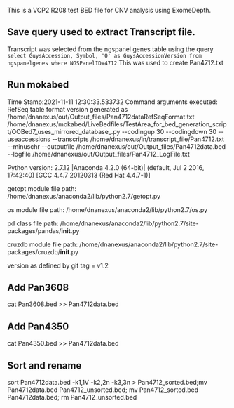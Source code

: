 This is a VCP2 R208 test BED file for CNV analysis using ExomeDepth.

## Save query used to extract Transcript file.
Transcript was selected from the ngspanel genes table using the query
`select GuysAccession, Symbol, '0' as GuysAccessionVersion from ngspanelgenes where NGSPanelID=4712`
This was used to create Pan4712.txt

## Run mokabed
Time Stamp:2021-11-11 12:30:33.533732
Command arguments executed:
RefSeq table format version generated as /home/dnanexus/out/Output_files/Pan4712dataRefSeqFormat.txt
/home/dnanexus/mokabed/LiveBedfiles/TestArea_for_bed_generation_script/OOBed7_uses_mirrored_database_.py --codingup 30 --codingdown 30 --useaccessions --transcripts /home/dnanexus/in/transcript_file/Pan4712.txt --minuschr --outputfile /home/dnanexus/out/Output_files/Pan4712data.bed --logfile /home/dnanexus/out/Output_files/Pan4712_LogFile.txt 

 Python version: 2.7.12 |Anaconda 4.2.0 (64-bit)| (default, Jul  2 2016, 17:42:40) 
[GCC 4.4.7 20120313 (Red Hat 4.4.7-1)]

 getopt module file path: /home/dnanexus/anaconda2/lib/python2.7/getopt.py

 os module file path: /home/dnanexus/anaconda2/lib/python2.7/os.py

 pd class file path: /home/dnanexus/anaconda2/lib/python2.7/site-packages/pandas/__init__.py

 cruzdb module file path: /home/dnanexus/anaconda2/lib/python2.7/site-packages/cruzdb/__init__.py

version as defined by git tag = v1.2

## Add Pan3608
cat Pan3608.bed >> Pan4712data.bed

## Add Pan4350
cat Pan4350.bed >> Pan4712data.bed

## Sort and rename 
sort Pan4712data.bed -k1,1V -k2,2n -k3,3n > Pan4712_sorted.bed;mv Pan4712data.bed Pan4712_unsorted.bed; mv Pan4712_sorted.bed Pan4712data.bed; rm Pan4712_unsorted.bed